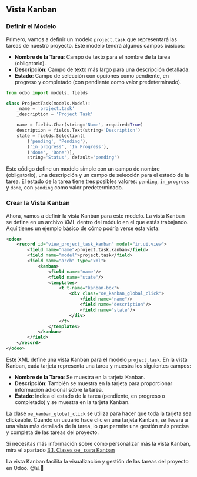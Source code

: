 ## Vista Kanban

### Definir el Modelo

Primero, vamos a definir un modelo `project.task` que representará las tareas de nuestro proyecto. Este modelo tendrá algunos campos básicos:

- **Nombre de la Tarea**: Campo de texto para el nombre de la tarea (obligatorio).
- **Descripción**: Campo de texto más largo para una descripción detallada.
- **Estado**: Campo de selección con opciones como pendiente, en progreso y completado (con pendiente como valor predeterminado).

```python
from odoo import models, fields

class ProjectTask(models.Model):
    _name = 'project.task'
    _description = 'Project Task'

    name = fields.Char(string='Name', required=True)
    description = fields.Text(string='Description')
    state = fields.Selection([
        ('pending', 'Pending'),
        ('in_progress', 'In Progress'),
        ('done', 'Done')],
        string='Status', default='pending')
```

Este código define un modelo simple con un campo de nombre (obligatorio), una descripción y un campo de selección para el estado de la tarea. El estado de la tarea tiene tres posibles valores: `pending`, `in_progress` y `done`, con `pending` como valor predeterminado.

### Crear la Vista Kanban

Ahora, vamos a definir la vista Kanban para este modelo. La vista Kanban se define en un archivo XML dentro del módulo en el que estás trabajando. Aquí tienes un ejemplo básico de cómo podría verse esta vista:

```xml
<odoo>
    <record id="view_project_task_kanban" model="ir.ui.view">
        <field name="name">project.task.kanban</field>
        <field name="model">project.task</field>
        <field name="arch" type="xml">
            <kanban>
                <field name="name"/>
                <field name="state"/>
                <templates>
                    <t t-name="kanban-box">
                        <div class="oe_kanban_global_click">
                            <field name="name"/>
                            <field name="description"/>
                            <field name="state"/>
                        </div>
                    </t>
                </templates>
            </kanban>
        </field>
    </record>
</odoo>
```

Este XML define una vista Kanban para el modelo `project.task`. En la vista Kanban, cada tarjeta representa una tarea y muestra los siguientes campos:

- **Nombre de la Tarea**: Se muestra en la tarjeta Kanban.
- **Descripción**: También se muestra en la tarjeta para proporcionar información adicional sobre la tarea.
- **Estado**: Indica el estado de la tarea (pendiente, en progreso o completado) y se muestra en la tarjeta Kanban.

La clase `oe_kanban_global_click` se utiliza para hacer que toda la tarjeta sea clickeable. Cuando un usuario hace clic en una tarjeta Kanban, se llevará a una vista más detallada de la tarea, lo que permite una gestión más precisa y completa de las tareas del proyecto.

Si necesitas más información sobre cómo personalizar más la vista Kanban, mira el apartado [3.1. Clases oe_ para Kanban](https://github.com/canarydev/SGE/blob/main/UT8/3.1.%20Clases%20oe_%20para%20Kanban)

La vista Kanban facilita la visualización y gestión de las tareas del proyecto en Odoo. 😊📊🚀
